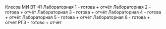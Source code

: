Клесов МИ ВТ-41
Лабораторная 1 - готова + отчёт
Лабораторная 2 - готова + отчёт
Лабораторная 3 - готова + отчёт
Лабораторная 4 - готова + отчёт
Лабораторная 5 - готова + отчёт
Лабораторная 6 - готова + отчёт
РГЗ - готово + отчёт